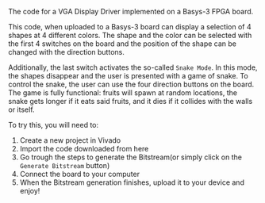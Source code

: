 The code for a VGA Display Driver implemented on a Basys-3 FPGA board.


This code, when uploaded to a Basys-3 board can display a selection of 4 shapes at 4 different colors. The shape and the color can be selected with the first 4 switches on the board and the position of the shape can be changed with the direction buttons.

Additionally, the last switch activates the so-called ```Snake Mode```. In this mode, the shapes disappear and the user is presented with a game of snake. To control the snake, the user can use the four direction buttons on the board. The game is fully functional: fruits will spawn at random locations, the snake gets longer if it eats said fruits, and it dies if it collides with the walls or itself.

To try this, you will need to:
  1. Create a new project in Vivado
  2. Import the code downloaded from here
  3. Go trough the steps to generate the Bitstream(or simply click on the ```Generate Bitstream``` button)
  4. Connect the board to your computer
  5. When the Bitstream generation finishes, upload it to your device and enjoy!
